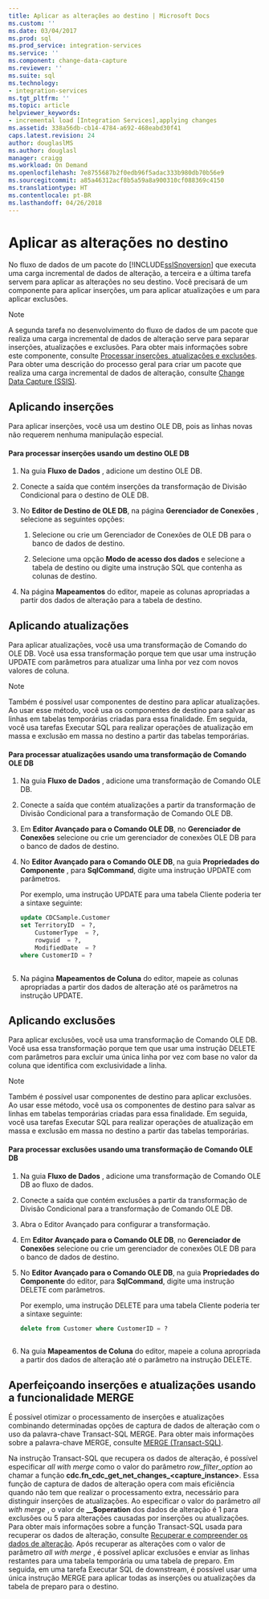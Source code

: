 ```yaml
---
title: Aplicar as alterações ao destino | Microsoft Docs
ms.custom: ''
ms.date: 03/04/2017
ms.prod: sql
ms.prod_service: integration-services
ms.service: ''
ms.component: change-data-capture
ms.reviewer: ''
ms.suite: sql
ms.technology:
- integration-services
ms.tgt_pltfrm: ''
ms.topic: article
helpviewer_keywords:
- incremental load [Integration Services],applying changes
ms.assetid: 338a56db-cb14-4784-a692-468eabd30f41
caps.latest.revision: 24
author: douglaslMS
ms.author: douglasl
manager: craigg
ms.workload: On Demand
ms.openlocfilehash: 7e8755687b2f0edb96f5adac333b980db70b56e9
ms.sourcegitcommit: a85a46312acf8b5a59a8a900310cf088369c4150
ms.translationtype: HT
ms.contentlocale: pt-BR
ms.lasthandoff: 04/26/2018
---
```

# <a name="apply-the-changes-to-the-destination"></a>Aplicar as alterações no destino
  No fluxo de dados de um pacote do [!INCLUDE[ssISnoversion](../../includes/ssisnoversion-md.md)] que executa uma carga incremental de dados de alteração, a terceira e a última tarefa servem para aplicar as alterações no seu destino. Você precisará de um componente para aplicar inserções, um para aplicar atualizações e um para aplicar exclusões.  
  
> [!NOTE]  
>  A segunda tarefa no desenvolvimento do fluxo de dados de um pacote que realiza uma carga incremental de dados de alteração serve para separar inserções, atualizações e exclusões. Para obter mais informações sobre este componente, consulte [Processar inserções, atualizações e exclusões](../../integration-services/change-data-capture/process-inserts-updates-and-deletes.md). Para obter uma descrição do processo geral para criar um pacote que realiza uma carga incremental de dados de alteração, consulte [Change Data Capture &#40;SSIS&#41;](../../integration-services/change-data-capture/change-data-capture-ssis.md).  
  
## <a name="applying-inserts"></a>Aplicando inserções  
 Para aplicar inserções, você usa um destino OLE DB, pois as linhas novas não requerem nenhuma manipulação especial.  
  
#### <a name="to-process-inserts-by-using-an-ole-db-destination"></a>Para processar inserções usando um destino OLE DB  
  
1.  Na guia **Fluxo de Dados** , adicione um destino OLE DB.  
  
2.  Conecte a saída que contém inserções da transformação de Divisão Condicional para o destino de OLE DB.  
  
3.  No **Editor de Destino de OLE DB**, na página **Gerenciador de Conexões** , selecione as seguintes opções:  
  
    1.  Selecione ou crie um Gerenciador de Conexões de OLE DB para o banco de dados de destino.  
  
    2.  Selecione uma opção **Modo de acesso dos dados** e selecione a tabela de destino ou digite uma instrução SQL que contenha as colunas de destino.  
  
4.  Na página **Mapeamentos** do editor, mapeie as colunas apropriadas a partir dos dados de alteração para a tabela de destino.  
  
## <a name="applying-updates"></a>Aplicando atualizações  
 Para aplicar atualizações, você usa uma transformação de Comando do OLE DB. Você usa essa transformação porque tem que usar uma instrução UPDATE com parâmetros para atualizar uma linha por vez com novos valores de coluna.  
  
> [!NOTE]  
>  Também é possível usar componentes de destino para aplicar atualizações. Ao usar esse método, você usa os componentes de destino para salvar as linhas em tabelas temporárias criadas para essa finalidade. Em seguida, você usa tarefas Executar SQL para realizar operações de atualização em massa e exclusão em massa no destino a partir das tabelas temporárias.  
  
#### <a name="to-process-updates-by-using-an-ole-db-command-transformation"></a>Para processar atualizações usando uma transformação de Comando OLE DB  
  
1.  Na guia **Fluxo de Dados** , adicione uma transformação de Comando OLE DB.  
  
2.  Conecte a saída que contém atualizações a partir da transformação de Divisão Condicional para a transformação de Comando OLE DB.  
  
3.  Em **Editor Avançado para o Comando OLE DB**, no **Gerenciador de Conexões** selecione ou crie um gerenciador de conexões OLE DB para o banco de dados de destino.  
  
4.  No **Editor Avançado para o Comando OLE DB**, na guia **Propriedades do Componente** , para **SqlCommand**, digite uma instrução UPDATE com parâmetros.  
  
     Por exemplo, uma instrução UPDATE para uma tabela Cliente poderia ter a sintaxe seguinte:  
  
    ```sql
    update CDCSample.Customer  
    set TerritoryID  = ?,  
        CustomerType  = ?,  
        rowguid  = ?,  
        ModifiedDate  = ?  
    where CustomerID = ?  
  
    ```  
  
5.  Na página **Mapeamentos de Coluna** do editor, mapeie as colunas apropriadas a partir dos dados de alteração até os parâmetros na instrução UPDATE.  
  
## <a name="applying-deletes"></a>Aplicando exclusões  
 Para aplicar exclusões, você usa uma transformação de Comando OLE DB. Você usa essa transformação porque tem que usar uma instrução DELETE com parâmetros para excluir uma única linha por vez com base no valor da coluna que identifica com exclusividade a linha.  
  
> [!NOTE]  
>  Também é possível usar componentes de destino para aplicar exclusões. Ao usar esse método, você usa os componentes de destino para salvar as linhas em tabelas temporárias criadas para essa finalidade. Em seguida, você usa tarefas Executar SQL para realizar operações de atualização em massa e exclusão em massa no destino a partir das tabelas temporárias.  
  
#### <a name="to-process-deletes-by-using-an-ole-db-command-transformation"></a>Para processar exclusões usando uma transformação de Comando OLE DB  
  
1.  Na guia **Fluxo de Dados** , adicione uma transformação de Comando OLE DB ao fluxo de dados.  
  
2.  Conecte a saída que contém exclusões a partir da transformação de Divisão Condicional para a transformação de Comando OLE DB.  
  
3.  Abra o Editor Avançado para configurar a transformação.  
  
4.  Em **Editor Avançado para o Comando OLE DB**, no **Gerenciador de Conexões** selecione ou crie um gerenciador de conexões OLE DB para o banco de dados de destino.  
  
5.  No **Editor Avançado para o Comando OLE DB**, na guia **Propriedades do Componente** do editor, para **SqlCommand**, digite uma instrução DELETE com parâmetros.  
  
     Por exemplo, uma instrução DELETE para uma tabela Cliente poderia ter a sintaxe seguinte:  
  
    ```sql
    delete from Customer where CustomerID = ?  
  
    ```  
  
6.  Na guia **Mapeamentos de Coluna** do editor, mapeie a coluna apropriada a partir dos dados de alteração até o parâmetro na instrução DELETE.  
  
## <a name="optimizing-inserts-and-updates-by-using-merge-functionality"></a>Aperfeiçoando inserções e atualizações usando a funcionalidade MERGE  
 É possível otimizar o processamento de inserções e atualizações combinando determinadas opções de captura de dados de alteração com o uso da palavra-chave Transact-SQL MERGE. Para obter mais informações sobre a palavra-chave MERGE, consulte [MERGE &#40;Transact-SQL&#41;](../../t-sql/statements/merge-transact-sql.md).  
  
 Na instrução Transact-SQL que recupera os dados de alteração, é possível especificar *all with merge* como o valor do parâmetro *row_filter_option* ao chamar a função **cdc.fn_cdc_get_net_changes_<capture_instance>**. Essa função de captura de dados de alteração opera com mais eficiência quando não tem que realizar o processamento extra, necessário para distinguir inserções de atualizações. Ao especificar o valor do parâmetro *all with merge* , o valor de **__$operation** dos dados de alteração é 1 para exclusões ou 5 para alterações causadas por inserções ou atualizações. Para obter mais informações sobre a função Transact-SQL usada para recuperar os dados de alteração, consulte [Recuperar e compreender os dados de alteração](../../integration-services/change-data-capture/retrieve-and-understand-the-change-data.md). Após recuperar as alterações com o valor de parâmetro *all with merge* , é possível aplicar exclusões e enviar as linhas restantes para uma tabela temporária ou uma tabela de preparo. Em seguida, em uma tarefa Executar SQL de downstream, é possível usar uma única instrução MERGE para aplicar todas as inserções ou atualizações da tabela de preparo para o destino.  
  
  
